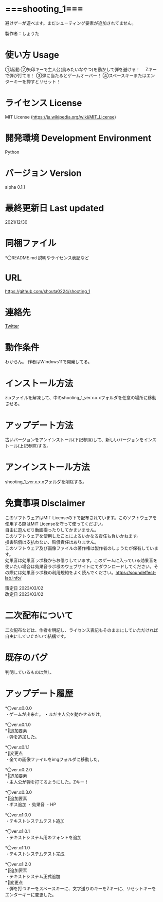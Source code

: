 # ===shooting_1===
避けゲーが遊べます。まだシューティング要素が追加されてません。

製作者：しょうた

# 使い方 Usage
①起動
②矢印キーで主人公(鳥みたいなやつ)を動かして弾を避ける！
　Zキーで弾が打てる！
③弾に当たるとゲームオーバー！
④スペースキーまたはエンターキーを押すとリセット！

# ライセンス License
MIT License (https://ja.wikipedia.org/wiki/MIT_License)

# 開発環境 Development Environment
Python

# バージョン Version
alpha 0.1.1

# 最終更新日 Last updated
2021/12/30

# 同梱ファイル
*〇README.md
説明やライセンス表記など

# URL
https://github.com/shouta0224/shooting_1

# 連絡先
[Twitter](https://twitter.com/shoutarou0224)

# 動作条件
わからん。
作者はWindows11で開発してる。

# インストール方法
zipファイルを解凍して、中のshooting_1_ver.x.x.xフォルダを任意の場所に移動させる。

# アップデート方法
古いバージョンをアンインストール(下記参照)して、新しいバージョンをインストール(上記参照)する。

# アンインストール方法
shooting_1_ver.x.x.xフォルダを削除する。

# 免責事項 Disclaimer
このソフトウェアはMIT Licenseの下で配布されています。このソフトウェアを使用する際はMIT Licenseを守って使ってください。<br>
自由に遊んだり動画撮ったりしてかまいません。<br>
このソフトウェアを使用したことによるいかなる責任も負いかねます。<br>
損害賠償は支払わない、賠償責任はありません。<br>
このソフトウェア及び画像ファイルの著作権は製作者のしょうたが保有しています。<br>
効果音は効果音ラボ様からお借りしています。このゲームに入っている効果音を使いたい場合は効果音ラボ様のウェブサイトにてダウンロードしてください。その際には効果音ラボ様の利用規約をよく読んでください。https://soundeffect-lab.info/<br>

策定日 2023/03/02<br>
改定日 2023/03/02

# 二次配布について
二次配布などは、作者を明記し、ライセンス表記もそのままにしていただければ自由にしていただいて結構です。

# 既存のバグ
判明しているものは無し

# アップデート履歴
*〇ver.α0.0.0<br>
・ゲームが出来た。
・まだ主人公を動かせるだけ。

*〇ver.α0.1.0<br>
*🔳追加要素<br>
・弾を追加した。

*〇ver.α0.1.1<br>
*🔳変更点<br>
・全ての画像ファイルをimgフォルダに移動した。

*〇ver.α0.2.0<br>
*🔳追加要素<br>
・主人公が弾を打てるようにした。Zキー！

*〇ver.α0.3.0<br>
*🔳追加要素<br>
・ボス追加
・効果音
・HP

*〇ver.α1.0.0<br>
・テキストシステムテスト追加<br>

*〇ver.α1.0.1<br>
・テキストシステム用のフォントを追加<br>

*〇ver.α1.1.0<br>
・テキストシステムテスト完成<br>

*〇ver.α1.2.0<br>
*🔳追加要素<br>
・テキストシステム正式追加<br>
*🔳変更点<br>
・弾を打つキーをスペースキーに、文字送りのキーをZキーに、リセットキーをエンターキーに変更した。